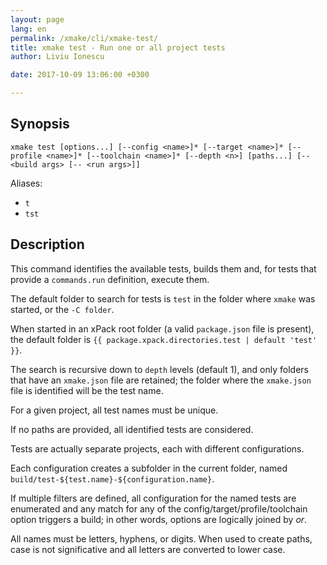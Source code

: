 ```yaml
---
layout: page
lang: en
permalink: /xmake/cli/xmake-test/
title: xmake test - Run one or all project tests
author: Liviu Ionescu

date: 2017-10-09 13:06:00 +0300

---
```


## Synopsis

```console
xmake test [options...] [--config <name>]* [--target <name>]* [--profile <name>]* [--toolchain <name>]* [--depth <n>] [paths...] [-- <build args> [-- <run args>]]
```

Aliases:
- `t`
- `tst`

## Description

This command identifies the available tests, builds them and,
for tests that provide a `commands.run` definition, execute them.

The default folder to search for tests is `test` in the folder
where `xmake` was started, or the `-C folder`.

When started in an xPack root folder (a valid `package.json` file is 
present), the default folder 
is `{{ package.xpack.directories.test | default 'test' }}`.

The search is recursive down to `depth` levels (default 1), and only 
folders that have an `xmake.json` file are retained; the folder where 
the `xmake.json` file is identified will be the test name.

For a given project, all test names must be unique.

If no paths are provided, all identified tests are considered.

Tests are actually separate projects, each with different configurations.

Each configuration creates a subfolder in the current folder, named 
`build/test-${test.name}-${configuration.name}`.

If multiple filters are defined, all
configuration for the named tests are enumerated and any match 
for any of the config/target/profile/toolchain option triggers
a build; in other words, options are logically joined by _or_.

All names must be letters, hyphens, or digits. When used to create 
paths, case is not significative and all letters are converted to lower case.

